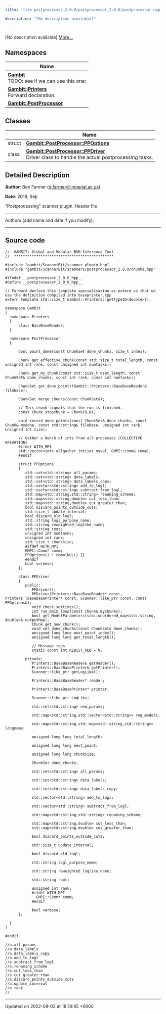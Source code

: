 ```yaml
---
title: 'file postprocessor_2.0.0/postprocessor_2.0.0/postprocessor.hpp'

description: "[No description available]"

---
```







[No description available] [More...](#detailed-description)

## Namespaces

| Name           |
| -------------- |
| **[Gambit](/documentation/code/darkbit_development/namespaces/namespacegambit/)** <br>TODO: see if we can use this one:  |
| **[Gambit::Printers](/documentation/code/darkbit_development/namespaces/namespacegambit_1_1printers/)** <br>Forward declaration.  |
| **[Gambit::PostProcessor](/documentation/code/darkbit_development/namespaces/namespacegambit_1_1postprocessor/)**  |

## Classes

|                | Name           |
| -------------- | -------------- |
| struct | **[Gambit::PostProcessor::PPOptions](/documentation/code/darkbit_development/classes/structgambit_1_1postprocessor_1_1ppoptions/)**  |
| class | **[Gambit::PostProcessor::PPDriver](/documentation/code/darkbit_development/classes/classgambit_1_1postprocessor_1_1ppdriver/)** <br>Driver class to handle the actual postprocessing tasks.  |

## Detailed Description


**Author**: Ben Farmer ([b.farmer@imperial.ac.uk](mailto:b.farmer@imperial.ac.uk)) 

**Date**: 2018, Sep

"Postprocessing" scanner plugin. Header file



------------------

Authors (add name and date if you modify):



------------------




## Source code

```
//  GAMBIT: Global and Modular BSM Inference Tool
//  *********************************************

#include "gambit/ScannerBit/scanner_plugin.hpp"
#include "gambit/ScannerBit/scanners/postprocessor_2.0.0/chunks.hpp"

#ifndef __postprocessor_2_0_0_hpp__
#define __postprocessor_2_0_0_hpp__

// Forward declare this template specialisation as extern so that we use the definition compiled into baseprinter.cpp
extern template std::size_t Gambit::Printers::getTypeID<double>();

namespace Gambit
{
  namespace Printers
  {
      class BaseBaseReader;
  }

  namespace PostProcessor
  {

      bool point_done(const ChunkSet done_chunks, size_t index);

      Chunk get_effective_chunk(const std::size_t total_length, const unsigned int rank, const unsigned int numtasks);

      Chunk get_my_chunk(const std::size_t dset_length, const ChunkSet& done_chunks, const int rank, const int numtasks);

      ChunkSet get_done_points(Gambit::Printers::BaseBaseReader& filebase);

      ChunkSet merge_chunks(const ChunkSet&);

      // This chunk signals that the run is finished.
      const Chunk stopchunk = Chunk(0,0);

      void record_done_points(const ChunkSet& done_chunks, const Chunk& mydone, const std::string& filebase, unsigned int rank, unsigned int size);

      // Gather a bunch of ints from all processes (COLLECTIVE OPERATION)
      #ifdef WITH_MPI
      std::vector<int> allgather_int(int myval, GMPI::Comm& comm);
      #endif

      struct PPOptions
      {
         std::set<std::string> all_params;
         std::set<std::string> data_labels;
         std::set<std::string> data_labels_copy;
         std::vector<std::string> add_to_logl;
         std::vector<std::string> subtract_from_logl;
         std::map<std::string,std::string> renaming_scheme;
         std::map<std::string,double> cut_less_than;
         std::map<std::string,double> cut_greater_than;
         bool discard_points_outside_cuts;
         std::size_t update_interval;
         bool discard_old_logl;
         std::string logl_purpose_name;
         std::string reweighted_loglike_name;
         std::string root;
         unsigned int numtasks;
         unsigned int rank;
         std::size_t chunksize;
         #ifdef WITH_MPI
         GMPI::Comm* comm;
         PPOptions() : comm(NULL) {}
         #endif
         bool verbose;
      };

      class PPDriver
      {
         public:
            PPDriver();
            PPDriver(Printers::BaseBaseReader* const, Printers::BaseBasePrinter* const, Scanner::like_ptr const, const PPOptions&);
            void check_settings();
            int run_main_loop(const Chunk& mychunks);
            bool get_ModelParameters(std::unordered_map<std::string, double>& outputMap);
            Chunk get_new_chunk();
            void set_done_chunks(const ChunkSet& done_chunks);
            unsigned long long next_point_index();
            unsigned long long get_total_length();

            // Message tags
            static const int REDIST_REQ = 0;

         private:
            Printers::BaseBaseReader& getReader();
            Printers::BaseBasePrinter& getPrinter();
            Scanner::like_ptr getLogLike();

            Printers::BaseBaseReader* reader;

            Printers::BaseBasePrinter* printer;

            Scanner::like_ptr LogLike;

            std::set<std::string> new_params;

            std::map<std::string,std::vector<std::string>> req_models;

            std::map<std::string,std::map<std::string,std::string>> longname;

            unsigned long long total_length;

            unsigned long long next_point;

            unsigned long long chunksize;

            ChunkSet done_chunks;

            std::set<std::string> all_params;

            std::set<std::string> data_labels;

            std::set<std::string> data_labels_copy;

            std::vector<std::string> add_to_logl;

            std::vector<std::string> subtract_from_logl;

            std::map<std::string,std::string> renaming_scheme;

            std::map<std::string,double> cut_less_than;
            std::map<std::string,double> cut_greater_than;

            bool discard_points_outside_cuts;

            std::size_t update_interval;

            bool discard_old_logl;

            std::string logl_purpose_name;

            std::string reweighted_loglike_name;

            std::string root;

            unsigned int rank;
            #ifdef WITH_MPI
              GMPI::Comm* comm;
            #endif

            bool verbose;
      };

  }
}

#endif

//o.all_params
//o.data_labels
//o.data_labels_copy
//o.add_to_logl
//o.subtract_from_logl
//o.renaming_scheme
//o.cut_less_than
//o.cut_greater_than
//o.discard_points_outside_cuts
//o.update_interval
//o.rank
//
```


-------------------------------

Updated on 2022-08-02 at 18:18:45 +0000
